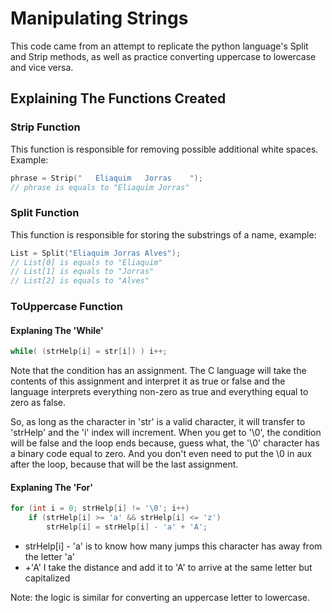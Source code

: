 # Manipulating Strings
This code came from an attempt to replicate the python language's Split and Strip methods, as well as practice converting uppercase to lowercase and vice versa.

## Explaining The Functions Created

### Strip Function
This function is responsible for removing possible additional white spaces. Example:

```c
phrase = Strip("   Eliaquim   Jorras    ");
// phrase is equals to "Eliaquim Jorras"
```

### Split Function
This function is responsible for storing the substrings of a name, example:

```c
List = Split("Eliaquim Jorras Alves");
// List[0] is equals to "Eliaquim"
// List[1] is equals to "Jorras"
// List[2] is equals to "Alves"
```

### ToUppercase Function

#### Explaning The 'While'

```c
while( (strHelp[i] = str[i]) ) i++;
```

Note that the condition has an assignment. The C language will take the contents of this assignment and interpret it as true or false and the language interprets everything non-zero as true and everything equal to zero as false.

So, as long as the character in 'str' is a valid character, it will transfer to 'strHelp' and the 'i' index will increment. When you get to '\0', the condition will be false and the loop ends because, guess what, the '\0' character has a binary code equal to zero. And you don't even need to put the \0 in aux after the loop, because that will be the last assignment.

#### Explaning The 'For'

```c
for (int i = 0; strHelp[i] != '\0'; i++)
    if (strHelp[i] >= 'a' && strHelp[i] <= 'z')
        strHelp[i] = strHelp[i] - 'a' + 'A';
```

- strHelp[i] - 'a' is to know how many jumps this character has away from the letter 'a'
- +'A' I take the distance and add it to 'A' to arrive at the same letter but capitalized

Note: the logic is similar for converting an uppercase letter to lowercase.